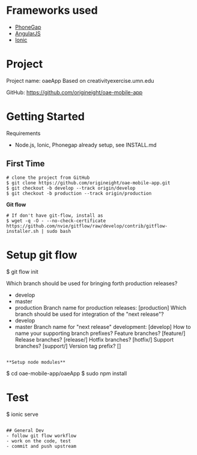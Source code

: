 # Frameworks used

- [PhoneGap](http://phonegap.com)
- [AngularJS](http://angularjs.org)
- [Ionic](http://ionicframework.com/)

# Project

Project name: oaeApp
Based on creativityexercise.umn.edu

GitHub: https://github.com/origineight/oae-mobile-app

# Getting Started

Requirements
- Node.js, Ionic, Phonegap already setup, see INSTALL.md

## First Time
```
# clone the project from GitHub
$ git clone https://github.com/origineight/oae-mobile-app.git
$ git checkout -b develop --track origin/develop
$ git checkout -b production --track origin/production
```

**Git flow**
```
# If don't have git-flow, install as
$ wget -q -O - --no-check-certificate https://github.com/nvie/gitflow/raw/develop/contrib/gitflow-installer.sh | sudo bash

```
# Setup git flow
$ git flow init

Which branch should be used for bringing forth production releases?
 - develop
 - master
 - production
Branch name for production releases: [production]
Which branch should be used for integration of the "next release"?
 - develop
 - master
Branch name for "next release" development: [develop]
How to name your supporting branch prefixes?
Feature branches? [feature/]
Release branches? [release/]
Hotfix branches? [hotfix/]
Support branches? [support/]
Version tag prefix? []
```

**Setup node modules**
```
$ cd oae-mobile-app/oaeApp
$ sudo npm install

# Test
$ ionic serve
```

## General Dev
- follow git flow workflow
- work on the code, test
- commit and push upstream
